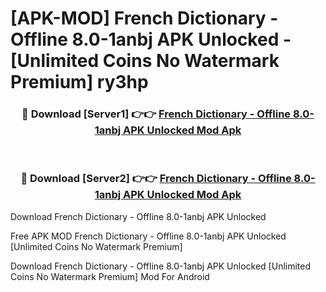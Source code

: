 # [APK-MOD] French Dictionary - Offline 8.0-1anbj APK Unlocked - [Unlimited Coins No Watermark Premium] ry3hp



<div align="center">
<h3>🔴 Download [Server1] 👉👉 <a href="https://momento.my/?title=French_Dictionary_-_Offline_8.0-1anbj_APK_Unlocked">French Dictionary - Offline 8.0-1anbj APK Unlocked Mod Apk</a></h3><br>

<h3>🔴 Download [Server2] 👉👉 <a href="https://momento.my/?title=French_Dictionary_-_Offline_8.0-1anbj_APK_Unlocked">French Dictionary - Offline 8.0-1anbj APK Unlocked Mod Apk</a></h3>
</div>



Download French Dictionary - Offline 8.0-1anbj APK Unlocked 

Free APK MOD French Dictionary - Offline 8.0-1anbj APK Unlocked [Unlimited Coins No Watermark Premium]

Download French Dictionary - Offline 8.0-1anbj APK Unlocked [Unlimited Coins No Watermark Premium] Mod For Android

